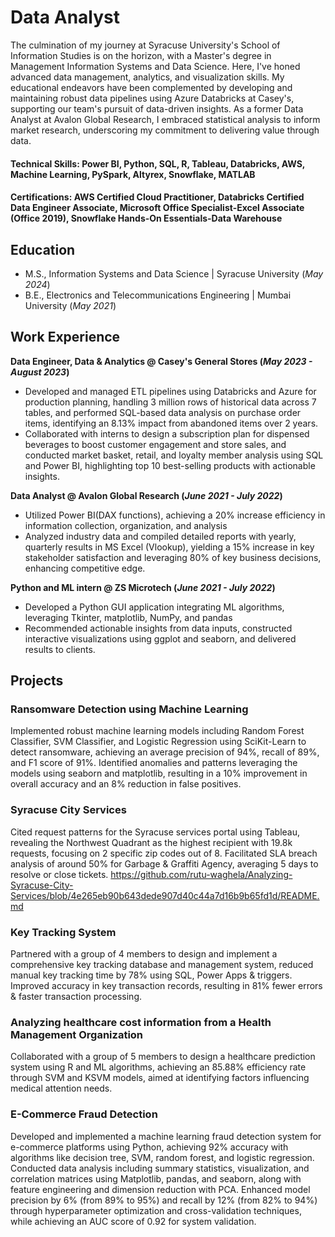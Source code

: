 # Data Analyst
The culmination of my journey at Syracuse University's School of Information Studies is on the horizon, with a Master's degree in Management Information Systems and Data Science. Here, I've honed advanced data management, analytics, and visualization skills. My educational endeavors have been complemented by developing and maintaining robust data pipelines using Azure Databricks at Casey's, supporting our team's pursuit of data-driven insights. As a former Data Analyst at Avalon Global Research, I embraced statistical analysis to inform market research, underscoring my commitment to delivering value through data. 

#### Technical Skills: Power BI, Python, SQL, R, Tableau, Databricks, AWS, Machine Learning, PySpark, Altyrex, Snowflake, MATLAB
#### Certifications: AWS Certified Cloud Practitioner, Databricks Certified Data Engineer Associate, Microsoft Office Specialist-Excel Associate (Office 2019), Snowflake Hands-On Essentials-Data Warehouse 

## Education						       		
- M.S., Information Systems and Data Science	| Syracuse University (_May 2024_)	 			        		
- B.E., Electronics and Telecommunications Engineering | Mumbai University (_May 2021_)

## Work Experience
**Data Engineer, Data & Analytics @ Casey's General Stores (_May 2023 - August 2023_)**
- Developed and managed ETL pipelines using Databricks and Azure for production planning, handling 3 million rows of historical data across 7 tables, and performed SQL-based data analysis on purchase order items, identifying an 8.13% impact from abandoned items over 2 years.
- Collaborated with interns to design a subscription plan for dispensed beverages to boost customer engagement and store sales, and conducted market basket, retail, and loyalty member analysis using SQL and Power BI, highlighting top 10 best-selling products with actionable insights.
  
**Data Analyst @ Avalon Global Research (_June 2021 - July 2022_)**
- Utilized Power BI(DAX functions), achieving a 20% increase efficiency in information collection, organization, and analysis
- Analyzed industry data and compiled detailed reports with yearly, quarterly results in MS Excel (Vlookup), yielding a 15% 
increase in key stakeholder satisfaction and leveraging 80% of key business decisions, enhancing competitive edge.

**Python and ML intern @ ZS Microtech (_June 2021 - July 2022_)**
- Developed a Python GUI application integrating ML algorithms, leveraging Tkinter, matplotlib, NumPy, and pandas
- Recommended actionable insights from data inputs, constructed interactive visualizations using ggplot and seaborn, and 
delivered results to clients.

## Projects
### Ransomware Detection using Machine Learning
Implemented robust machine learning models including Random Forest Classifier, SVM Classifier, and Logistic Regression using SciKit-Learn to detect ransomware, achieving an average precision of 94%, recall of 89%, and F1 score of 91%. Identified anomalies and patterns leveraging the models using seaborn and matplotlib, resulting in a 10% improvement in overall accuracy and an 8% reduction in false positives.

### Syracuse City Services
Cited request patterns for the Syracuse services portal using Tableau, revealing the Northwest Quadrant as the highest recipient with 19.8k requests, focusing on 2 specific zip codes out of 8. Facilitated SLA breach analysis of around 50% for Garbage & Graffiti Agency, averaging 5 days to resolve or close tickets.
https://github.com/rutu-waghela/Analyzing-Syracuse-City-Services/blob/4e265eb90b643dede907d40c44a7d16b9b65fd1d/README.md

### Key Tracking System
Partnered with a group of 4 members to design and implement a comprehensive key tracking database and management system, reduced manual key tracking time by 78% using SQL, Power Apps & triggers. Improved accuracy in key transaction records, resulting in 81% fewer errors & faster transaction processing.

### Analyzing healthcare cost information from a Health Management Organization
Collaborated with a group of 5 members to design a healthcare prediction system using R and ML algorithms, achieving an
85.88% efficiency rate through SVM and KSVM models, aimed at identifying factors influencing medical attention needs.

### E-Commerce Fraud Detection 
Developed and implemented a machine learning fraud detection system for e-commerce platforms using Python, achieving
92% accuracy with algorithms like decision tree, SVM, random forest, and logistic regression.
Conducted data analysis including summary statistics, visualization, and correlation matrices using Matplotlib, pandas, and
seaborn, along with feature engineering and dimension reduction with PCA.
Enhanced model precision by 6% (from 89% to 95%) and recall by 12% (from 82% to 94%) through hyperparameter
optimization and cross-validation techniques, while achieving an AUC score of 0.92 for system validation.

